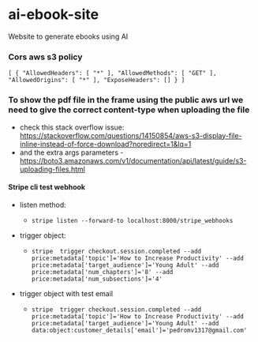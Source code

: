 # ai-ebook-site
Website to generate ebooks using AI


### Cors aws s3 policy

`[
    {
        "AllowedHeaders": [
            "*"
        ],
        "AllowedMethods": [
            "GET"
        ],
        "AllowedOrigins": [
            "*"
        ],
        "ExposeHeaders": []
    }
]`

### To show the pdf file in the frame using the public aws url we need to give the correct content-type when uploading the file

- check this stack overflow issue: https://stackoverflow.com/questions/14150854/aws-s3-display-file-inline-instead-of-force-download?noredirect=1&lq=1
- and the extra args parameters - https://boto3.amazonaws.com/v1/documentation/api/latest/guide/s3-uploading-files.html


#### Stripe cli test webhook

- listen method:
  - `stripe listen --forward-to localhost:8000/stripe_webhooks` 
- trigger object:
  - `stripe  trigger checkout.session.completed --add price:metadata['topic']='How to Increase Productivity' --add price:metadata['target_audience']='Young Adult' --add price:metadata['num_chapters']='8' --add price:metadata['num_subsections']='4'`
 
- trigger object with test email
  - `stripe  trigger checkout.session.completed --add price:metadata['topic']='How to Increase Productivity' --add price:metadata['target_audience']='Young Adult' --add data:object:customer_details['email']='pedromv1317@gmail.com'`
